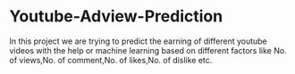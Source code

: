 # Youtube-Adview-Prediction
In this project we are trying to predict the earning of different youtube videos with the help or machine learning based on different factors like No. of views,No. of comment,No. of likes,No. of dislike etc. 
